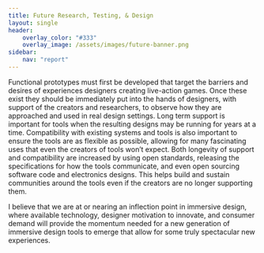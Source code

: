 ```yaml
---
title: Future Research, Testing, & Design
layout: single
header:
    overlay_color: "#333"
    overlay_image: /assets/images/future-banner.png
sidebar:
    nav: "report"
---
```


Functional prototypes must first be developed that target the barriers and desires of experiences designers creating live-action games. Once these exist they should be immediately put into the hands of designers, with support of the creators and researchers, to observe how they are approached and used in real design settings. Long term support is important for tools when the resulting designs may be running for years at a time. Compatibility with existing systems and tools is also important to ensure the tools are as flexible as possible, allowing for many fascinating uses that even the creators of tools won’t expect. Both longevity of support and compatibility are increased by using open standards, releasing the specifications for how the tools communicate, and even open sourcing software code and electronics designs. This helps build and sustain communities around the tools even if the creators are no longer supporting them.

I believe that we are at or nearing an inflection point in immersive design, where available technology, designer motivation to innovate, and consumer demand will provide the momentum needed for a new generation of immersive design tools to emerge that allow for some truly spectacular new experiences.